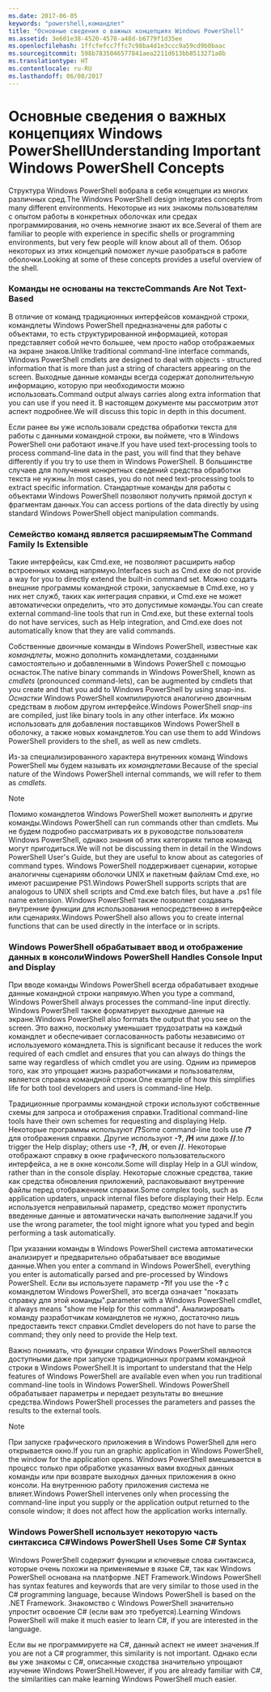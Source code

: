```yaml
---
ms.date: 2017-06-05
keywords: "powershell,командлет"
title: "Основные сведения о важных концепциях Windows PowerShell"
ms.assetid: 3e601e38-4520-4578-a48d-b6779f1d35ee
ms.openlocfilehash: 1ffcfefcc7ffc7c98ba4d1e3ccc9a59cd9b0baac
ms.sourcegitcommit: 598b7835046577841aea2211d613bb8513271a8b
ms.translationtype: HT
ms.contentlocale: ru-RU
ms.lasthandoff: 06/08/2017
---
```

# <a name="understanding-important-windows-powershell-concepts"></a><span data-ttu-id="98322-103">Основные сведения о важных концепциях Windows PowerShell</span><span class="sxs-lookup"><span data-stu-id="98322-103">Understanding Important Windows PowerShell Concepts</span></span>
<span data-ttu-id="98322-104">Структура Windows PowerShell вобрала в себя концепции из многих различных сред.</span><span class="sxs-lookup"><span data-stu-id="98322-104">The Windows PowerShell design integrates concepts from many different environments.</span></span> <span data-ttu-id="98322-105">Некоторые из них знакомы пользователям с опытом работы в конкретных оболочках или средах программирования, но очень немногие знают их все.</span><span class="sxs-lookup"><span data-stu-id="98322-105">Several of them are familiar to people with experience in specific shells or programming environments, but very few people will know about all of them.</span></span> <span data-ttu-id="98322-106">Обзор некоторых из этих концепций поможет лучше разобраться в работе оболочки.</span><span class="sxs-lookup"><span data-stu-id="98322-106">Looking at some of these concepts provides a useful overview of the shell.</span></span>

### <a name="commands-are-not-text-based"></a><span data-ttu-id="98322-107">Команды не основаны на тексте</span><span class="sxs-lookup"><span data-stu-id="98322-107">Commands Are Not Text-Based</span></span>
<span data-ttu-id="98322-108">В отличие от команд традиционных интерфейсов командной строки, командлеты Windows PowerShell предназначены для работы с объектами, то есть структурированной информацией, которая представляет собой нечто большее, чем просто набор отображаемых на экране знаков.</span><span class="sxs-lookup"><span data-stu-id="98322-108">Unlike traditional command-line interface commands, Windows PowerShell cmdlets are designed to deal with objects - structured information that is more than just a string of characters appearing on the screen.</span></span> <span data-ttu-id="98322-109">Выходные данные команды всегда содержат дополнительную информацию, которую при необходимости можно использовать.</span><span class="sxs-lookup"><span data-stu-id="98322-109">Command output always carries along extra information that you can use if you need it.</span></span> <span data-ttu-id="98322-110">В настоящем документе мы рассмотрим этот аспект подробнее.</span><span class="sxs-lookup"><span data-stu-id="98322-110">We will discuss this topic in depth in this document.</span></span>

<span data-ttu-id="98322-111">Если ранее вы уже использовали средства обработки текста для работы с данными командной строки, вы поймете, что в Windows PowerShell они работают иначе.</span><span class="sxs-lookup"><span data-stu-id="98322-111">If you have used text-processing tools to process command-line data in the past, you will find that they behave differently if you try to use them in Windows PowerShell.</span></span> <span data-ttu-id="98322-112">В большинстве случаев для получения конкретных сведений средства обработки текста не нужны.</span><span class="sxs-lookup"><span data-stu-id="98322-112">In most cases, you do not need text-processing tools to extract specific information.</span></span> <span data-ttu-id="98322-113">Стандартные команды для работы с объектами Windows PowerShell позволяют получить прямой доступ к фрагментам данных.</span><span class="sxs-lookup"><span data-stu-id="98322-113">You can access portions of the data directly by using standard Windows PowerShell object manipulation commands.</span></span>

### <a name="the-command-family-is-extensible"></a><span data-ttu-id="98322-114">Семейство команд является расширяемым</span><span class="sxs-lookup"><span data-stu-id="98322-114">The Command Family Is Extensible</span></span>
<span data-ttu-id="98322-115">Такие интерфейсы, как Cmd.exe, не позволяют расширить набор встроенных команд напрямую.</span><span class="sxs-lookup"><span data-stu-id="98322-115">Interfaces such as Cmd.exe do not provide a way for you to directly extend the built-in command set.</span></span> <span data-ttu-id="98322-116">Можно создать внешние программы командной строки, запускаемые в Cmd.exe, но у них нет служб, таких как интеграция справки, и Cmd.exe не может автоматически определить, что это допустимые команды.</span><span class="sxs-lookup"><span data-stu-id="98322-116">You can create external command-line tools that run in Cmd.exe, but these external tools do not have services, such as Help integration, and Cmd.exe does not automatically know that they are valid commands.</span></span>

<span data-ttu-id="98322-117">Собственные двоичные команды в Windows PowerShell, известные как *командлеты*, можно дополнить командлетами, созданными самостоятельно и добавленными в Windows PowerShell с помощью оснасток.</span><span class="sxs-lookup"><span data-stu-id="98322-117">The native binary commands in Windows PowerShell, known as *cmdlets* (pronounced command-lets), can be augmented by cmdlets that you create and that you add to Windows PowerShell by using snap-ins.</span></span> <span data-ttu-id="98322-118">*Оснастки* Windows PowerShell компилируются аналогично двоичным средствам в любом другом интерфейсе.</span><span class="sxs-lookup"><span data-stu-id="98322-118">Windows PowerShell *snap-ins* are compiled, just like binary tools in any other interface.</span></span> <span data-ttu-id="98322-119">Их можно использовать для добавления поставщиков Windows PowerShell в оболочку, а также новых командлетов.</span><span class="sxs-lookup"><span data-stu-id="98322-119">You can use them to add Windows PowerShell providers to the shell, as well as new cmdlets.</span></span>

<span data-ttu-id="98322-120">Из-за специализированного характера внутренних команд Windows PowerShell мы будем называть их *командлетами*.</span><span class="sxs-lookup"><span data-stu-id="98322-120">Because of the special nature of the Windows PowerShell internal commands, we will refer to them as *cmdlets*.</span></span>

> [!NOTE]
> <span data-ttu-id="98322-121">Помимо командлетов Windows PowerShell может выполнять и другие команды.</span><span class="sxs-lookup"><span data-stu-id="98322-121">Windows PowerShell can run commands other than cmdlets.</span></span> <span data-ttu-id="98322-122">Мы не будем подробно рассматривать их в руководстве пользователя Windows PowerShell, однако знания об этих категориях типов команд могут пригодиться.</span><span class="sxs-lookup"><span data-stu-id="98322-122">We will not be discussing them in detail in the Windows PowerShell User's Guide, but they are useful to know about as categories of command types.</span></span> <span data-ttu-id="98322-123">Windows PowerShell поддерживает сценарии, которые аналогичны сценариям оболочки UNIX и пакетным файлам Cmd.exe, но имеют расширение PS1.</span><span class="sxs-lookup"><span data-stu-id="98322-123">Windows PowerShell supports scripts that are analogous to UNIX shell scripts and Cmd.exe batch files, but have a .ps1 file name extension.</span></span> <span data-ttu-id="98322-124">Windows PowerShell также позволяет создавать внутренние функции для использования непосредственно в интерфейсе или сценариях.</span><span class="sxs-lookup"><span data-stu-id="98322-124">Windows PowerShell also allows you to create internal functions that can be used directly in the interface or in scripts.</span></span>

### <a name="windows-powershell-handles-console-input-and-display"></a><span data-ttu-id="98322-125">Windows PowerShell обрабатывает ввод и отображение данных в консоли</span><span class="sxs-lookup"><span data-stu-id="98322-125">Windows PowerShell Handles Console Input and Display</span></span>
<span data-ttu-id="98322-126">При вводе команды Windows PowerShell всегда обрабатывает входные данные командной строки напрямую.</span><span class="sxs-lookup"><span data-stu-id="98322-126">When you type a command, Windows PowerShell always processes the command-line input directly.</span></span> <span data-ttu-id="98322-127">Windows PowerShell также форматирует выходные данные на экране.</span><span class="sxs-lookup"><span data-stu-id="98322-127">Windows PowerShell also formats the output that you see on the screen.</span></span> <span data-ttu-id="98322-128">Это важно, поскольку уменьшает трудозатраты на каждый командлет и обеспечивает согласованность работы независимо от используемого командлета.</span><span class="sxs-lookup"><span data-stu-id="98322-128">This is significant because it reduces the work required of each cmdlet and ensures that you can always do things the same way regardless of which cmdlet you are using.</span></span> <span data-ttu-id="98322-129">Одним из примеров того, как это упрощает жизнь разработчиками и пользователям, является справка командной строки.</span><span class="sxs-lookup"><span data-stu-id="98322-129">One example of how this simplifies life for both tool developers and users is command-line Help.</span></span>

<span data-ttu-id="98322-130">Традиционные программы командной строки используют собственные схемы для запроса и отображения справки.</span><span class="sxs-lookup"><span data-stu-id="98322-130">Traditional command-line tools have their own schemes for requesting and displaying Help.</span></span> <span data-ttu-id="98322-131">Некоторые программы используют **/?**</span><span class="sxs-lookup"><span data-stu-id="98322-131">Some command-line tools use **/?**</span></span> <span data-ttu-id="98322-132">для отображения справки. Другие используют **-?**, **/H** или даже **//**.</span><span class="sxs-lookup"><span data-stu-id="98322-132">to trigger the Help display; others use **-?**, **/H**, or even **//**.</span></span> <span data-ttu-id="98322-133">Некоторые отображают справку в окне графического пользовательского интерфейса, а не в окне консоли.</span><span class="sxs-lookup"><span data-stu-id="98322-133">Some will display Help in a GUI window, rather than in the console display.</span></span> <span data-ttu-id="98322-134">Некоторые сложные средства, такие как средства обновления приложений, распаковывают внутренние файлы перед отображением справки.</span><span class="sxs-lookup"><span data-stu-id="98322-134">Some complex tools, such as application updaters, unpack internal files before displaying their Help.</span></span> <span data-ttu-id="98322-135">Если используется неправильный параметр, средство может пропустить введенные данные и автоматически начать выполнение задачи.</span><span class="sxs-lookup"><span data-stu-id="98322-135">If you use the wrong parameter, the tool might ignore what you typed and begin performing a task automatically.</span></span>

<span data-ttu-id="98322-136">При указании команды в Windows PowerShell система автоматически анализирует и предварительно обрабатывает все вводимые данные.</span><span class="sxs-lookup"><span data-stu-id="98322-136">When you enter a command in Windows PowerShell, everything you enter is automatically parsed and pre-processed by Windows PowerShell.</span></span> <span data-ttu-id="98322-137">Если вы используете параметр **-?**</span><span class="sxs-lookup"><span data-stu-id="98322-137">If you use the **-?**</span></span> <span data-ttu-id="98322-138">с командлетом Windows PowerShell, это всегда означает "показать справку для этой команды".</span><span class="sxs-lookup"><span data-stu-id="98322-138">parameter with a Windows PowerShell cmdlet, it always means "show me Help for this command".</span></span> <span data-ttu-id="98322-139">Анализировать команду разработчикам командлетов не нужно, достаточно лишь предоставить текст справки.</span><span class="sxs-lookup"><span data-stu-id="98322-139">Cmdlet developers do not have to parse the command; they only need to provide the Help text.</span></span>

<span data-ttu-id="98322-140">Важно понимать, что функции справки Windows PowerShell являются доступными даже при запуске традиционных программ командной строки в Windows PowerShell.</span><span class="sxs-lookup"><span data-stu-id="98322-140">It is important to understand that the Help features of Windows PowerShell are available even when you run traditional command-line tools in Windows PowerShell.</span></span> <span data-ttu-id="98322-141">Windows PowerShell обрабатывает параметры и передает результаты во внешние средства.</span><span class="sxs-lookup"><span data-stu-id="98322-141">Windows PowerShell processes the parameters and passes the results to the external tools.</span></span>

> [!NOTE]
> <span data-ttu-id="98322-142">При запуске графического приложения в Windows PowerShell для него открывается окно.</span><span class="sxs-lookup"><span data-stu-id="98322-142">If you run an graphic application in Windows PowerShell, the window for the application opens.</span></span> <span data-ttu-id="98322-143">Windows PowerShell вмешивается в процесс только при обработке указанных вами входных данных команды или при возврате выходных данных приложения в окно консоли. На внутреннюю работу приложения система не влияет.</span><span class="sxs-lookup"><span data-stu-id="98322-143">Windows PowerShell intervenes only when processing the command-line input you supply or the application output returned to the console window; it does not affect how the application works internally.</span></span>

### <a name="windows-powershell-uses-some-c-syntax"></a><span data-ttu-id="98322-144">Windows PowerShell использует некоторую часть синтаксиса C#</span><span class="sxs-lookup"><span data-stu-id="98322-144">Windows PowerShell Uses Some C# Syntax</span></span>
<span data-ttu-id="98322-145">Windows PowerShell содержит функции и ключевые слова синтаксиса, которые очень похожи на применяемые в языке C#, так как Windows PowerShell основана на платформе .NET Framework.</span><span class="sxs-lookup"><span data-stu-id="98322-145">Windows PowerShell has syntax features and keywords that are very similar to those used in the C# programming language, because Windows PowerShell is based on the .NET Framework.</span></span> <span data-ttu-id="98322-146">Знакомство с Windows PowerShell значительно упростит освоение C# (если вам это требуется).</span><span class="sxs-lookup"><span data-stu-id="98322-146">Learning Windows PowerShell will make it much easier to learn C#, if you are interested in the language.</span></span>

<span data-ttu-id="98322-147">Если вы не программируете на C#, данный аспект не имеет значения.</span><span class="sxs-lookup"><span data-stu-id="98322-147">If you are not a C# programmer, this similarity is not important.</span></span> <span data-ttu-id="98322-148">Однако если вы уже знакомы с C#, описанные сходства значительно упрощают изучение Windows PowerShell.</span><span class="sxs-lookup"><span data-stu-id="98322-148">However, if you are already familiar with C#, the similarities can make learning Windows PowerShell much easier.</span></span>

